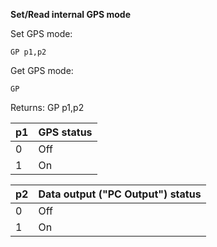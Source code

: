 __Set/Read internal GPS mode__

Set GPS mode:

	GP p1,p2

Get GPS mode:

	GP

Returns: GP p1,p2

| p1  | GPS status |
| --- | --- |
| 0 | Off |
| 1 | On  |

| p2  | Data output ("PC Output") status |
| --- | --- |
| 0 | Off |
| 1 | On  |
